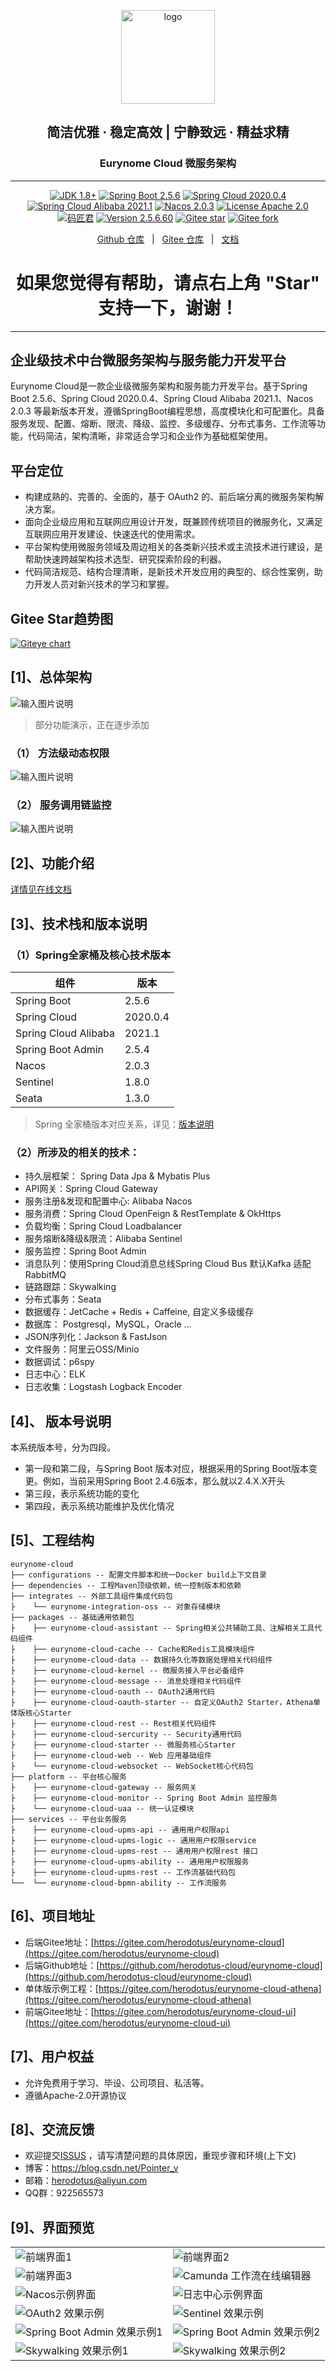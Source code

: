 <p align="center"><img src="./documents/readme/logo.png" height="150" width="150" alt="logo"/></p>
<h2 align="center">简洁优雅 · 稳定高效 | 宁静致远 · 精益求精 </h2>
<h3 align="center">Eurynome Cloud 微服务架构</h3>

---

<p align="center">
    <a href="https://www.oracle.com/java/technologies/javase-downloads.html" target="_blank"><img src="https://shields.io/badge/JDK-1.8%2B-green" alt="JDK 1.8+"></a>
    <a href="https://spring.io/projects/spring-boot" target="_blank"><img src="https://shields.io/badge/Spring%20Boot-2.5.6-blue" alt="Spring Boot 2.5.6"></a>
    <a href="https://spring.io/projects/spring-cloud" target="_blank"><img src="https://shields.io/badge/Spring%20Cloud-2020.0.4-blue" alt="Spring Cloud 2020.0.4"></a>
    <a href="https://github.com/alibaba/spring-cloud-alibaba" target="_blank"><img src="https://shields.io/badge/Spring%20Cloud%20Alibaba-2021.1-blue" alt="Spring Cloud Alibaba 2021.1"></a>
    <a href="https://nacos.io/zh-cn/index.html" target="_blank"><img src="https://shields.io/badge/Nacos-2.0.3-brightgreen" alt="Nacos 2.0.3"></a>
    <a href="./LICENSE"><img src="https://shields.io/badge/License-Apache--2.0-blue" alt="License Apache 2.0"></a>
    <a href="https://blog.csdn.net/Pointer_v" target="_blank"><img src="https://shields.io/badge/Author-%E7%A0%81%E5%8C%A0%E5%90%9B-orange" alt="码匠君"></a>
    <a href="#" target="_blank"><img src="https://shields.io/badge/Version-2.5.6.60-red" alt="Version 2.5.6.60"></a>
    <a href="https://gitee.com/herodotus/eurynome-cloud"><img src="https://gitee.com/herodotus/eurynome-cloud/badge/star.svg?theme=dark" alt="Gitee star"></a>
    <a href="https://gitee.com/herodotus/eurynome-cloud"><img src="https://gitee.com/herodotus/eurynome-cloud/badge/fork.svg?theme=dark" alt="Gitee fork"></a>
</p>

<p align="center">
    <a href="https://github.com/herodotus-cloud/eurynome-cloud">Github 仓库</a> &nbsp; | &nbsp;
    <a href="https://gitee.com/herodotus/eurynome-cloud">Gitee 仓库</a> &nbsp; | &nbsp;
    <a href="https://www.herodotus.cn">文档</a>
</p>

<h1 align="center"> 如果您觉得有帮助，请点右上角 "Star" 支持一下，谢谢！</h1>

---

## 企业级技术中台微服务架构与服务能力开发平台

Eurynome Cloud是一款企业级微服务架构和服务能力开发平台。基于Spring Boot 2.5.6、Spring Cloud 2020.0.4、Spring Cloud Alibaba 2021.1、Nacos 2.0.3 等最新版本开发，遵循SpringBoot编程思想，高度模块化和可配置化。具备服务发现、配置、熔断、限流、降级、监控、多级缓存、分布式事务、工作流等功能，代码简洁，架构清晰，非常适合学习和企业作为基础框架使用。

## 平台定位

- 构建成熟的、完善的、全面的，基于 OAuth2 的、前后端分离的微服务架构解决方案。
- 面向企业级应用和互联网应用设计开发，既兼顾传统项目的微服务化，又满足互联网应用开发建设、快速迭代的使用需求。
- 平台架构使用微服务领域及周边相关的各类新兴技术或主流技术进行建设，是帮助快速跨越架构技术选型、研究探索阶段的利器。
- 代码简洁规范、结构合理清晰，是新技术开发应用的典型的、综合性案例，助力开发人员对新兴技术的学习和掌握。

## Gitee Star趋势图

[![Giteye chart](https://chart.giteye.net/gitee/herodotus/eurynome-cloud/254B32UX.png)](https://giteye.net/chart/254B32UX)

## [1]、总体架构

![输入图片说明](./documents/readme/architecture.jpg)

> 部分功能演示，正在逐步添加

### （1） 方法级动态权限

![输入图片说明](./documents/readme/preview/oauth2expression.gif)

### （2） 服务调用链监控

![输入图片说明](./documents/readme/preview/skywalking.gif)

## [2]、功能介绍

<a href="https://www.herodotus.cn">详情见在线文档</a>

## [3]、技术栈和版本说明

### （1）Spring全家桶及核心技术版本

组件 | 版本
---|---
Spring Boot | 2.5.6
Spring Cloud | 2020.0.4
Spring Cloud Alibaba | 2021.1
Spring Boot Admin | 2.5.4
Nacos | 2.0.3 |
Sentinel | 1.8.0 |
Seata | 1.3.0 |

> Spring 全家桶版本对应关系，详见：[版本说明](https://github.com/alibaba/spring-cloud-alibaba/wiki/%E7%89%88%E6%9C%AC%E8%AF%B4%E6%98%8E)

### （2）所涉及的相关的技术：

- 持久层框架： Spring Data Jpa & Mybatis Plus
- API网关：Spring Cloud Gateway
- 服务注册&发现和配置中心: Alibaba Nacos
- 服务消费：Spring Cloud OpenFeign & RestTemplate & OkHttps
- 负载均衡：Spring Cloud Loadbalancer
- 服务熔断&降级&限流：Alibaba Sentinel
- 服务监控：Spring Boot Admin
- 消息队列：使用Spring Cloud消息总线Spring Cloud Bus 默认Kafka 适配RabbitMQ
- 链路跟踪：Skywalking
- 分布式事务：Seata
- 数据缓存：JetCache + Redis + Caffeine, 自定义多级缓存
- 数据库： Postgresql，MySQL，Oracle ...
- JSON序列化：Jackson & FastJson
- 文件服务：阿里云OSS/Minio
- 数据调试：p6spy
- 日志中心：ELK
- 日志收集：Logstash Logback Encoder

## [4]、 版本号说明

本系统版本号，分为四段。

- 第一段和第二段，与Spring Boot 版本对应，根据采用的Spring Boot版本变更。例如，当前采用Spring Boot 2.4.6版本，那么就以2.4.X.X开头
- 第三段，表示系统功能的变化
- 第四段，表示系统功能维护及优化情况

## [5]、工程结构

``` 
eurynome-cloud
├── configurations -- 配置文件脚本和统一Docker build上下文目录
├── dependencies -- 工程Maven顶级依赖，统一控制版本和依赖
├── integrates -- 外部工具组件集成代码包
├    └── eurynome-integration-oss -- 对象存储模块
├── packages -- 基础通用依赖包
├    ├── eurynome-cloud-assistant -- Spring相关公共辅助工具、注解相关工具代码组件
├    ├── eurynome-cloud-cache -- Cache和Redis工具模块组件
├    ├── eurynome-cloud-data -- 数据持久化等数据处理相关代码组件
├    ├── eurynome-cloud-kernel -- 微服务接入平台必备组件
├    ├── eurynome-cloud-message -- 消息处理相关代码组件
├    ├── eurynome-cloud-oauth -- OAuth2通用代码
├    ├── eurynome-cloud-oauth-starter -- 自定义OAuth2 Starter，Athena单体版核心Starter
├    ├── eurynome-cloud-rest -- Rest相关代码组件
├    ├── eurynome-cloud-sercurity -- Security通用代码
├    ├── eurynome-cloud-starter -- 微服务核心Starter
├    ├── eurynome-cloud-web -- Web 应用基础组件
├    └── eurynome-cloud-websocket -- WebSocket核心代码包
├── platform -- 平台核心服务
├    ├── eurynome-cloud-gateway -- 服务网关
├    ├── eurynome-cloud-monitor -- Spring Boot Admin 监控服务
├    └── eurynome-cloud-uaa -- 统一认证模块
├── services -- 平台业务服务
├    ├── eurynome-cloud-upms-api -- 通用用户权限api 
├    ├── eurynome-cloud-upms-logic -- 通用用户权限service
├    ├── eurynome-cloud-upms-rest -- 通用用户权限rest 接口
├    ├── eurynome-cloud-upms-ability -- 通用用户权限服务
├    ├── eurynome-cloud-upms-rest -- 工作流基础代码包
└──  └── eurynome-cloud-bpmn-ability -- 工作流服务 
```

## [6]、项目地址

- 后端Gitee地址：[https://gitee.com/herodotus/eurynome-cloud](https://gitee.com/herodotus/eurynome-cloud)
- 后端Github地址：[https://github.com/herodotus-cloud/eurynome-cloud](https://github.com/herodotus-cloud/eurynome-cloud)
- 单体版示例工程：[https://gitee.com/herodotus/eurynome-cloud-athena](https://gitee.com/herodotus/eurynome-cloud-athena)
- 前端Gitee地址：[https://gitee.com/herodotus/eurynome-cloud-ui](https://gitee.com/herodotus/eurynome-cloud-ui)

## [7]、用户权益

- 允许免费用于学习、毕设、公司项目、私活等。
- 遵循Apache-2.0开源协议

## [8]、交流反馈

- 欢迎提交[ISSUS](https://gitee.com/herodotus/eurynome-cloud/issues) ，请写清楚问题的具体原因，重现步骤和环境(上下文)
- 博客：https://blog.csdn.net/Pointer_v
- 邮箱：herodotus@aliyun.com
- QQ群：922565573

## [9]、界面预览

<table>
    <tr>
        <td><img src="./documents/readme/ui1.png" alt="前端界面1"/></td>
        <td><img src="./documents/readme/ui2.png" alt="前端界面2"/></td>
    </tr>
    <tr>
        <td><img src="./documents/readme/ui3.png" alt="前端界面3"/></td>
        <td><img src="./documents/readme/camunda.png" alt="Camunda 工作流在线编辑器"/></td>
    </tr>
    <tr>
        <td><img src="./documents/readme/nacos.png" alt="Nacos示例界面"/></td>
        <td><img src="./documents/readme/elk.png" alt="日志中心示例界面"/></td>
    </tr>
    <tr>
        <td><img src="./documents/readme/oauth2-login1.png" alt="OAuth2 效果示例"/></td>
        <td><img src="./documents/readme/sentinel.png" alt="Sentinel 效果示例"/></td>
    </tr>
    <tr>
        <td><img src="./documents/readme/spring-boot-admin-1.png" alt="Spring Boot Admin 效果示例1"/></td>
        <td><img src="./documents/readme/spring-boot-admin-2.png" alt="Spring Boot Admin 效果示例2"/></td>
    </tr>
    <tr>
        <td><img src="./documents/readme/skywalking.png" alt="Skywalking 效果示例1"/></td>
        <td><img src="./documents/readme/skywalking2.png" alt="Skywalking 效果示例2"/></td>
    </tr>
</table>
